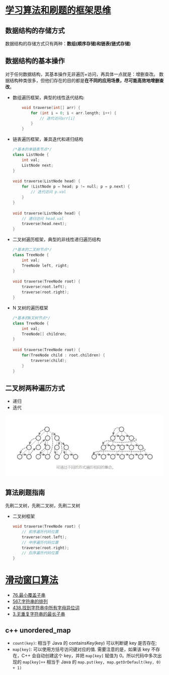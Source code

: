 # [学习算法和刷题的框架思维](https://labuladong.github.io/algo/1/2/)
## 数据结构的存储方式
数据结构的存储方式只有两种：**数组(顺序存储)**和**链表(链式存储)**

## 数据结构的基本操作
对于任何数据结构，其基本操作无非遍历+访问，再具体一点就是：增删查改。
数据结构种类很多，但他们存在的目的都是**在不同的应用场景，尽可能高效地增删查改**。

- 数组遍历框架，典型的线性迭代结构:
    ```c++
        void traverse(int[] arr) {
            for (int i = 0; i < arr.length; i++) {
                // 迭代访问arr[i]
            } 
        } 
    ```
- 链表遍历框架，兼具迭代和递归结构
    ```c++
    /*基本的单链表节点*/
    class ListNode {
        int val;
        ListNode next;
    }
    
    void traverse(ListNode head) {
        for (ListNode p = head; p != null; p = p.next) {
            // 迭代访问 p.val
        }
    }
    
    void traverse(ListNode head) {
        // 递归访问 head.val
        traverse(head.next);
    }
    ```

- 二叉树遍历框架，典型的非线性递归遍历结构
    ```c++
    /*基本的二叉树节点*/
    class TreeNode {
        int val;
        TreeNode left, right;
    }
    
    void traverse(TreeNode root) {
        traverse(root.left);
        traverse(root.right);
    }
    ```

- N 叉树的遍历框架
    ```c++
    /*基本的N叉树节点*/
    class TreeNode {
        int val;
        TreeNode[] children;
    }
    
    void traverse(TreeNode root) {
        for(TreeNode child : root.children) {
            traverse(child);
        }
    }
    ```
## 二叉树两种遍历方式
- 递归
- 迭代

![](pic/binary_traverse.jpeg)

## 算法刷题指南

先刷二叉树，先刷二叉树，先刷二叉树
- 二叉树框架
    ```c++
    void traverse(TreeNode root) {
        // 前序遍历代码位置
        traverse(root.left);
        // 中序遍历代码位置
        traverse(root.right);
        // 后序遍历代码位置
    }
    ```

# [滑动窗口算法](https://labuladong.github.io/algo/2/21/60/)
- [76.最小覆盖子串](https://leetcode-cn.com/problems/minimum-window-substring/)
- [567.字符串的排列](https://leetcode-cn.com/problems/permutation-in-string/)
- [438.找到字符串中所有字母异位词](https://leetcode-cn.com/problems/find-all-anagrams-in-a-string/)
- [3.无重复字符串的最长子串](https://leetcode-cn.com/problems/longest-substring-without-repeating-characters/)

## c++ unordered_map 
- ```count(key)```: 相当于 Java 的 containsKey(key) 可以判断键 key 是否存在;
- ```map[key]```: 可以使用方括号访问键对应的值. 需要注意的是，如果该 key 不存在，C++ 会自动创建这个 key，并把 ```map[key]``` 赋值为 0。所以代码中多次出现的 ```map[key]++``` 相当于 Java 的 ```map.put(key, map.getOrDefault(key, 0) + 1)```